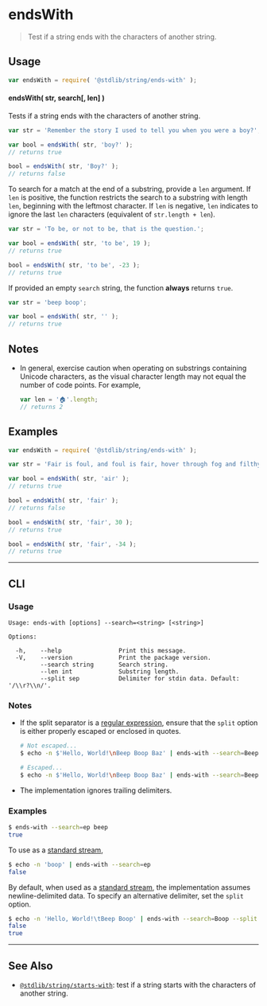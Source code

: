 <!--

@license Apache-2.0

Copyright (c) 2018 The Stdlib Authors.

Licensed under the Apache License, Version 2.0 (the "License");
you may not use this file except in compliance with the License.
You may obtain a copy of the License at

   http://www.apache.org/licenses/LICENSE-2.0

Unless required by applicable law or agreed to in writing, software
distributed under the License is distributed on an "AS IS" BASIS,
WITHOUT WARRANTIES OR CONDITIONS OF ANY KIND, either express or implied.
See the License for the specific language governing permissions and
limitations under the License.

-->

# endsWith

> Test if a string ends with the characters of another string.

<section class="intro">

</section>

<!-- /.intro -->

<section class="usage">

## Usage

```javascript
var endsWith = require( '@stdlib/string/ends-with' );
```

#### endsWith( str, search\[, len] )

Tests if a string ends with the characters of another string.

```javascript
var str = 'Remember the story I used to tell you when you were a boy?';

var bool = endsWith( str, 'boy?' );
// returns true

bool = endsWith( str, 'Boy?' );
// returns false
```

To search for a match at the end of a substring, provide a `len` argument. If `len` is positive, the function restricts the search to a substring with length `len`, beginning with the leftmost character. If `len` is negative, `len` indicates to ignore the last `len` characters (equivalent of `str.length + len`).

```javascript
var str = 'To be, or not to be, that is the question.';

var bool = endsWith( str, 'to be', 19 );
// returns true

bool = endsWith( str, 'to be', -23 );
// returns true
```

If provided an empty `search` string, the function **always** returns `true`.

```javascript
var str = 'beep boop';

var bool = endsWith( str, '' );
// returns true
```

</section>

<!-- /.usage -->

<section class="notes">

## Notes

-   In general, exercise caution when operating on substrings containing Unicode characters, as the visual character length may not equal the number of code points. For example,

    ```javascript
    var len = '🏠'.length;
    // returns 2
    ```

</section>

<!-- /.notes -->

<section class="examples">

## Examples

<!-- eslint no-undef: "error" -->

```javascript
var endsWith = require( '@stdlib/string/ends-with' );

var str = 'Fair is foul, and foul is fair, hover through fog and filthy air';

var bool = endsWith( str, 'air' );
// returns true

bool = endsWith( str, 'fair' );
// returns false

bool = endsWith( str, 'fair', 30 );
// returns true

bool = endsWith( str, 'fair', -34 );
// returns true
```

</section>

<!-- /.examples -->

* * *

<section class="cli">

## CLI

<section class="usage">

### Usage

```text
Usage: ends-with [options] --search=<string> [<string>]

Options:

  -h,    --help                Print this message.
  -V,    --version             Print the package version.
         --search string       Search string.
         --len int             Substring length.
         --split sep           Delimiter for stdin data. Default: '/\\r?\\n/'.
```

</section>

<!-- /.usage -->

<!-- CLI usage notes. Make sure to keep an empty line after the `section` element and another before the `/section` close. -->

<section class="notes">

### Notes

-   If the split separator is a [regular expression][mdn-regexp], ensure that the `split` option is either properly escaped or enclosed in quotes.

    ```bash
    # Not escaped...
    $ echo -n $'Hello, World!\nBeep Boop Baz' | ends-with --search=Beep --split /\r?\n/

    # Escaped...
    $ echo -n $'Hello, World!\nBeep Boop Baz' | ends-with --search=Beep --split /\\r?\\n/
    ```

-   The implementation ignores trailing delimiters.

</section>

</section>

<!-- /.notes -->

<section class="examples">

### Examples

```bash
$ ends-with --search=ep beep
true
```

To use as a [standard stream][standard-streams],

```bash
$ echo -n 'boop' | ends-with --search=ep
false
```

By default, when used as a [standard stream][standard-streams], the implementation assumes newline-delimited data. To specify an alternative delimiter, set the `split` option.

```bash
$ echo -n 'Hello, World!\tBeep Boop' | ends-with --search=Boop --split '\t'
false
true
```

</section>

<!-- /.examples -->

</section>

<!-- /.cli -->

<!-- Section for related `stdlib` packages. Do not manually edit this section, as it is automatically populated. -->

<section class="related">

* * *

## See Also

-   <span class="package-name">[`@stdlib/string/starts-with`][@stdlib/string/starts-with]</span><span class="delimiter">: </span><span class="description">test if a string starts with the characters of another string.</span>

</section>

<!-- /.related -->

<!-- Section for all links. Make sure to keep an empty line after the `section` element and another before the `/section` close. -->

<section class="links">

[standard-streams]: https://en.wikipedia.org/wiki/Standard_streams

[mdn-regexp]: https://developer.mozilla.org/en-US/docs/Web/JavaScript/Guide/Regular_Expressions

<!-- <related-links> -->

[@stdlib/string/starts-with]: https://github.com/stdlib-js/stdlib/tree/develop/lib/node_modules/%40stdlib/string/starts-with

<!-- </related-links> -->

</section>

<!-- /.links -->
